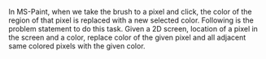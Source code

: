 In MS-Paint, when we take the brush to a pixel and click, the color of the region of that pixel is replaced with a new selected color. Following is the problem statement to do this task. 
Given a 2D screen, location of a pixel in the screen and a color, replace color of the given pixel and all adjacent same colored pixels with the given color.
